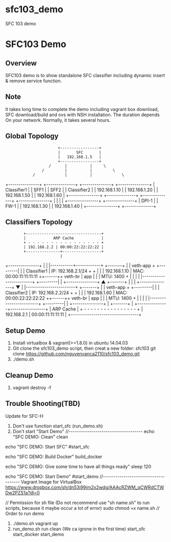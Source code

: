 # sfc103_demo
SFC 103 demo

SFC103 Demo
===========

Overview
--------

SFC103 demo is to show standalone SFC classifier including dynamic insert
& remove service function.

Note
----

It takes long time to complete the demo including vagrant box download,
SFC download/build and ovs with NSH installation. The duration depends
On your network. Normally, it takes several hours.

Global Topology
---------------

                           +-----------------+
                           |       SFC       |
                           |   192.168.1.5   |
                           +-----------------+
                       /      |          |     \
                    /         |          |         \
                /             |          |             \
+---------------+  +--------------+   +--------------+  +---------------+
|  Classifier1  |  |    SFF1      |   |     SFF2     |  |  Classifier2  |
|  192.168.1.10 |  | 192.168.1.20 |   | 192.168.1.50 |  |  192.168.1.60 |
+---------------+  +--------------+   +--------------+  +---------------+
                              |          |
                              |          |
                   +---------------+  +--------------+
                   |     DPI-1     |  |     FW-1     |
                   | 192.168.1.30  |  | 192.168.1.40 |
                   +---------------+  +--------------+

Classifiers Topology
--------------------

            +---------------------------------+
            |            ARP Cache            |
            + - - - - - - - - - - - - - - - - +
            | 192.168.2.2 | 00:00:22:22:22:22 |
            +---------------+-----------------+
                            |
+---------------+           |
|               |-----------+------------+                  +-------+
|               | veth-app               +        +---------|       |
| Classifier1   | IP: 192.168.2.1/24     +        +         |       |
| 192.168.1.10  | MAC: 00:00:11:11:11:11 ++------++ veth-br |  app  |
|               | MTU: 1400              +        |         |       |
|               |------------------------+        +---------|       |
+---------------+           ▲                               +-------+
                            |
                            |
                            |
+---------------+           ▼
|               |------------------------+                  +-------+
|               | veth-app               +        +---------|       |
| Classifier2   | IP: 192.168.2.2/24     +        +         |       |
| 192.168.1.60  | MAC: 00:00:22:22:22:22 ++------++ veth-br |  app  |
|               | MTU: 1400              +        |         |       |
|               |------------------------+        +---------|       |
+---------------+           |                               +-------+
                            |
            +---------------+-----------------+
            |            ARP Cache            |
            + - - - - - - - - - - - - - - - - +
            | 192.168.2.1 | 00:00:11:11:11:11 |
            +---------------------------------+

Setup Demo
----------
1. Install virtualbox & vagrant(>=1.8.0) in ubuntu 14.04.03
2. Git clone the sfc103_demo script, then creat a new folder: sfc103
  git clone https://github.com/nguyenvanca2110/sfc103_demo.git
3. ./demo.sh


Cleanup Demo
------------
1. vagrant destroy -f


Trouble Shooting(TBD)
--------------------
Update for SFC-H
1. Don't use function start_sfc (run_demo.sh)
2. Don't start "Start Demo" 
//------------------------------------
echo "SFC DEMO: Clean"
clean

echo "SFC DEMO: Start SFC"
#start_sfc

echo "SFC DEMO: Build Docker"
build_docker

echo "SFC DEMO: Give some time to have all things ready"
sleep 120

echo "SFC DEMO: Start Demo"
#start_demo
//-------------------------------------
Vagrant Image for VirtualBox
https://www.dropbox.com/sh/dn53i99jm2x2wdg/AAAcRZWM_qCWRdCTWDw2PZS1a?dl=0

// Permission for sh file
(Do not recommend use "sh name.sh" to run scripts, because it maybe occur a lot of error)
sudo chmod +x name.sh
// Order to run demo
1. ./demo.sh
vagrant up
2. run_demo.sh
run clean (We ca igrone in the first time)
start_sfc
start_docker
start_demo
